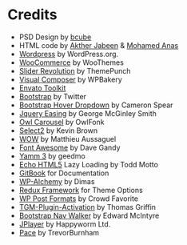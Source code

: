 
# Credits

* PSD Design by [bcube ](http://themeforest.net/user/bcube)
* HTML code by [Akther Jabeen](http://transvelo.com/) & [Mohamed Anas](http://transvelo.com/)
* [Wordpress](https://wordpress.org/) by WordPress.org.
* [WooCommerce](http://www.woothemes.com/woocommerce/) by WooThemes
* [Slider Revolution](http://themepunch.com/revolution/) by ThemePunch
* [Visual Composer](http://vc.wpbakery.com/) by WPBakery
* [Envato Toolkit](https://github.com/envato/envato-wordpress-toolkit/)
* [Bootstrap](http://getbootstrap.com/) by Twitter
* [Bootstrap Hover Dropdown](https://github.com/CWSpear/bootstrap-hover-dropdown) by Cameron Spear
* [Jquery Easing](http://gsgd.co.uk/sandbox/jquery/easing/) by George McGinley Smith
* [Owl Carousel](http://http//owlgraphic.com/owlcarousel/) by OwlFonk
* [Select2](https://select2.github.io/) by Kevin Brown
* [WOW](http://mynameismatthieu.com/WOW/) by Matthieu Aussaguel
* [Font Awesome](http://fontawesome.io/) by Dave Gandy
* [Yamm 3](http://geedmo.github.com/yamm3) by geedmo
* [Echo HTML5](https://github.com/toddmotto/echo) Lazy Loading by Todd Motto
* [GitBook](http://gitbook.io/) for Documentation
* [WP-Alchemy](http://farinspace.com/wpalchemy-metabox/) by Dimas
* [Redux Framework](http://reduxframework.com/) for Theme Options
* [WP Post Formats](https://github.com/crowdfavorite/wp-post-formats/) by Crowd Favorite
* [TGM-Plugin-Activation](https://github.com/thomasgriffin/TGM-Plugin-Activation) by Thomas Griffin
* [Bootstrap Nav Walker](https://github.com/twittem/wp-bootstrap-navwalker/) by Edward McIntyre
* [JPlayer](http://jplayer.org/) by Happyworm Ltd.
* [Pace](https://github.com/HubSpot/pace/) by TrevorBurnham
